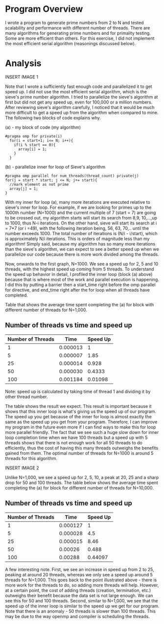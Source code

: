 # Program Overview

I wrote a program to generate prime numbers from 2 to N and tested scalability and performance with different number of threads. There are many algorithms for generating prime numbers and for primality testing. Some are more efficient than others. For this exercise, I did not implement the most efficient serial algorithm (reasonings discussed below).

# Analysis

INSERT IMAGE 1

Note that I wrote a sufficiently fast enough code and parallelized it to get speed up. I did not use the most efficient serial algorithm, which is the sieve's prime number algorithm. I tried to parallelize the sieve's algorithm at first but did not get any speed up, even for 100,000 or a million numbers. After reviewing sieve's algorithm carefully, I noticed that it would be much more difficult to get a speed up from the algorithm when compared to mine. The following two blocks of code explains why.

(a) - my block of code (my algorithm)
```
#pragma omp for private(i)
  for(i = start+1; i<= N; i++){
    if(i % start == 0){
      array[i] = 1;
    }
  }
```

(b) - parallelize inner for loop of Sieve's algorithm
```
#pragma omp parallel for num_threads(thread_count) private(j)
for(j = start * start; j <= N; j+= start){
  //mark element as not prime
  array[j] = 1;
}
```
With my inner for loop (a), many more iterations are executed relative to sieve's inner for loop. For example, if we are looking for primes up to the 1000th number (N=1000) and the current multiple of 7 (start = 7) are going to be crossed out, my algorithm starts will start its search from 8,9, 10,...,up to 1000, thus N-i iterations. On the other hand, sieve will start its search at i = 7*7 (or i =49), with the following iteration being, 56, 63, 70,.. until the number exceeds 1000. The total number of iterations is (N/i - i/start), which is approximately N/i iterations. This is orders of magnitude less than my algorithm! Simply said, because my algorithm has so many more iterations than the sieve's algorithm, we can expect to see a better speed up when we parallelize our code because there is more work divided among the threads.

Now, onwards to the first graph, N=1000. We see a speed up for 2, 5 and 10 threads, with the highest speed up coming from 5 threads. To understand the speed up behavior in detail, I profiled the inner loop (block (a) above) because that is where most of the work and parallel execution is happening. I did this by putting a barrier then a start_time right before the omp parallel for directive, and end_time right after the for loop when all threads have completed.

Table that shows the average time spent completing the (a) for block with different number of threads for N=1,000.

## Number of threads vs time and speed up
| Number of Threads | Time | Speed Up  |
| ------------- | ------------- | ------------- |
|  1  | 0.000013 | 1 |
|    5  | 0.000007 | 1.85|
| 25 | 	0.000014 | 0.928 |
| 50| 0.000030 | 	0.4333 | 	
| 100| 0.001184 | 0.01098 | 	

Note: speed up is calculated by taking time of thread 1 and dividing it by other thread number.

The table shows the result we expect. This result is important because it shows that this inner loop is what's giving us the speed up of our program. The speed up you get because of the inner for loop is almost exactly the same as the speed up you get from your program. Therefore, I can improve my program in the future even more if I can find ways to make this for loop more parallel friendly. The fact that we see such a huge slow down for inner loop completion time when we have 100 threads but a speed up with 5 threads shows that there is not enough work for all 50 threads to do efficiently, thus the cost of having this many threads outweighs the benefits gained from them. The optimal number of threads for N=1000 is around 5 threads for this algorithm.

INSERT IMAGE 2

Unlike N=1,000, we see a speed up for 2, 5, 10, a peak at 20, 25 and a sharp drop for 50 and 100 threads. The table below shows the average time spent completing the (a) for block for different number of threads for N=10,000.

## Number of threads vs time and speed up
| Number of Threads | Time | Speed Up  |
| ------------- | ------------- | ------------- |
|  1  | 0.000127 | 1 |
|    5  | 0.000028 | 4.5 |
| 25 | 0.000015 | 8.46 |
| 50| 0.00026 | 	0.488 | 	
| 100| 0.00288 | 0.44097 | 	

A few interesting note. First, we see an increase in speed up from 2 to 25, peaking at around 20 threads, whereas we only see a speed up around 5 threads for N=1,000. This goes back to the point illustrated above - there is more work for the threads to do, so adding more threads will help. However, at a certain point, the cost of adding threads (creation, termination, etc.) outweighs their benefit because the data set is not large enough. We can see this for 50 and 100 threads. Second, similar to N=1,000, we see that the speed up of the inner loop is similar to the speed up we get for our program. Note that there is an anomaly - 50 threads is slower than 100 threads. This may be due to the way openmp and compiler is scheduling the threads.
